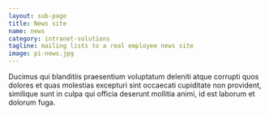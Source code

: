 ```yaml
---
layout: sub-page
title: News site
name: news
category: intranet-solutions
tagline: mailing lists to a real employee news site
image: pi-news.jpg
---
```


Ducimus qui blanditiis praesentium voluptatum deleniti atque corrupti quos dolores et quas molestias excepturi sint occaecati cupiditate non provident, similique sunt in culpa qui officia deserunt mollitia animi, id est laborum et dolorum fuga.
